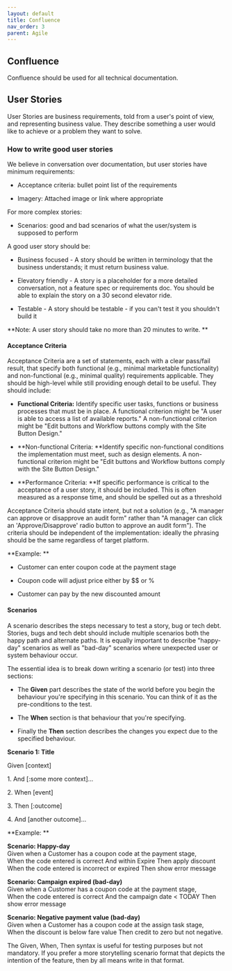 ```yaml
---
layout: default
title: Confluence
nav_order: 3
parent: Agile
---
```


Confluence
----------

Confluence should be used for all technical documentation.

User Stories
------------

User Stories are business requirements, told from a user's point of
view, and representing business value. They describe something a user
would like to achieve or a problem they want to solve.

### How to write good user stories

We believe in conversation over documentation, but user stories have
minimum requirements:

-   Acceptance criteria: bullet point list of the requirements

-   Imagery: Attached image or link where appropriate

For more complex stories:

-   Scenarios: good and bad scenarios of what the user/system is
 supposed to perform

A good user story should be:

-   Business focused - A story should be written in terminology that the
 business understands; it must return business value.

-   Elevatory friendly - A story is a placeholder for a more detailed
 conversation, not a feature spec or requirements doc. You should
 be able to explain the story on a 30 second elevator ride.

-   Testable - A story should be testable - if you can\'t test it you
 shouldn\'t build it

**Note: A user story should take no more than 20 minutes to write. **

#### Acceptance Criteria

Acceptance Criteria are a set of statements, each with a clear pass/fail
result, that specify both functional (e.g., minimal marketable
functionality) and non-functional (e.g., minimal quality) requirements
applicable. They should be high-level while still providing enough
detail to be useful. They should include:

-   **Functional Criteria:** Identify specific user tasks, functions or
 business processes that must be in place. A functional criterion
 might be "A user is able to access a list of available reports." A
 non-functional criterion might be "Edit buttons and Workflow
 buttons comply with the Site Button Design."

-   **Non-functional Criteria: **Identify specific non-functional
 conditions the implementation must meet, such as design elements.
 A non-functional criterion might be "Edit buttons and Workflow
 buttons comply with the Site Button Design."

-   **Performance Criteria: **If specific performance is critical to the
 acceptance of a user story, it should be included. This is often
 measured as a response time, and should be spelled out as a
 threshold

Acceptance Criteria should state intent, but not a solution (e.g., "A
manager can approve or disapprove an audit form" rather than "A manager
can click an 'Approve/Disapprove' radio button to approve an audit
form"). The criteria should be independent of the implementation:
ideally the phrasing should be the same regardless of target platform.

**Example: **

-   Customer can enter coupon code at the payment stage

-   Coupon code will adjust price either by \$\$ or %

-   Customer can pay by the new discounted amount 

#### Scenarios

A scenario describes the steps necessary to test a story, bug or tech
debt. Stories, bugs and tech debt should include multiple scenarios both
the happy path and alternate paths. It is equally important to describe
\"happy-day\" scenarios as well as \"bad-day\" scenarios where
unexpected user or system behaviour occur.

The essential idea is to break down writing a scenario (or test) into
three sections:

-   The **Given** part describes the state of the world before you begin
 the behaviour you\'re specifying in this scenario. You can think
 of it as the pre-conditions to the test.

-   The **When** section is that behaviour that you\'re specifying.

-   Finally the **Then** section describes the changes you expect due to
 the specified behaviour.

**Scenario 1: Title**

Given \[context\]

1\. And \[:some more context\]...

2\. When \[event\]

3\. Then \[:outcome\]

4\. And \[another outcome\]...

**Example: **

**Scenario: Happy-day**\
Given when a Customer has a coupon code at the payment stage, \
When the code entered is correct And within Expire Then apply discount \
When the code entered is incorrect or expired Then show error message

**Scenario: Campaign expired (bad-day)**\
Given when a Customer has a coupon code at the payment stage, \
When the code entered is correct And the campaign date \< TODAY Then
show error message

**Scenario: Negative payment value (bad-day)**\
Given when a Customer has a coupon code at the assign task stage, \
When the discount is below fare value Then credit to zero but not
negative.

The Given, When, Then syntax is useful for testing purposes but not
mandatory. If you prefer a more storytelling scenario format that
depicts the intention of the feature, then by all means write in that
format.